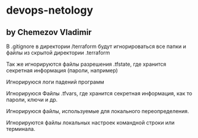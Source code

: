 # devops-netology
## by Chemezov Vladimir

В .gitignore в директории /terraform будут игнорироваться все папки и файлы из скрытой директории .terraform

Так же игнорируются файлы разрешения .tfstate, где хранится секретная информация (пароли, например)

Игнорируюся логи падений программ

Игнорируюся Файлы .tfvars, где хранится секретная информация, как то пароли, ключи и др.

Игнорируюся файлы, используемые для локального переопределения.

Игнорируются файлы локальных настроек командной строки или терминала.
